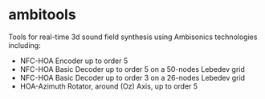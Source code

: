 # ambitools
Tools for real-time 3d sound field synthesis using Ambisonics technologies including:
- NFC-HOA Encoder up to order 5
- NFC-HOA Basic Decoder up to order 5 on a 50-nodes Lebedev grid
- NFC-HOA Basic Decoder up to order 3 on a 26-nodes Lebedev grid
- HOA-Azimuth Rotator, around (Oz) Axis, up to order 5
